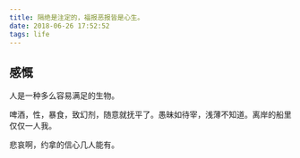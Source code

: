 ```yaml
---
title: 隔绝是注定的，福报恶报皆是心生。
date: 2018-06-26 17:52:52
tags: life
---
```


## 感慨
人是一种多么容易满足的生物。

啤酒，性，暴食，致幻剂，随意就抚平了。愚昧如待宰，浅薄不知道。离岸的船里仅仅一人我。

悲哀啊，约拿的信心几人能有。

